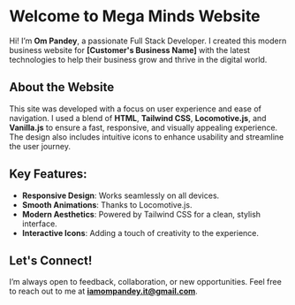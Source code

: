 # Welcome to Mega Minds Website

Hi! I’m **Om Pandey**, a passionate Full Stack Developer. I created this modern business website for **[Customer's Business Name]** with the latest technologies to help their business grow and thrive in the digital world.

## About the Website

This site was developed with a focus on user experience and ease of navigation. I used a blend of **HTML**, **Tailwind CSS**, **Locomotive.js**, and **Vanilla.js** to ensure a fast, responsive, and visually appealing experience. The design also includes intuitive icons to enhance usability and streamline the user journey.

## Key Features:
- **Responsive Design**: Works seamlessly on all devices.
- **Smooth Animations**: Thanks to Locomotive.js.
- **Modern Aesthetics**: Powered by Tailwind CSS for a clean, stylish interface.
- **Interactive Icons**: Adding a touch of creativity to the experience.

## Let's Connect!
I’m always open to feedback, collaboration, or new opportunities. Feel free to reach out to me at [**iamompandey.it@gmail.com**](mailto:iamompandey.it@gmail.com).
